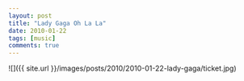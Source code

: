 ```yaml
---
layout: post
title: "Lady Gaga Oh La La"
date: 2010-01-22
tags: [music]
comments: true
---
```

![]({{ site.url }}/images/posts/2010/2010-01-22-lady-gaga/ticket.jpg)

